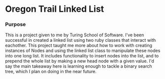 # Oregon Trail Linked List

### Purpose
This is a project given to me by Turing School of Software. I've been successful in created a linked list using two ruby classes that interact with eachother. This project taught me more about how to work with creating instances of Nodes and using the linked list class to manipulate these nodes into one long list. It includes functionality to insert nodes into the list, and to prepend the whole list by making a new head node with a given value. I'd say the main takeaway here is learning enough to tackle a binary search tree, which I plan on doing in the near future.
